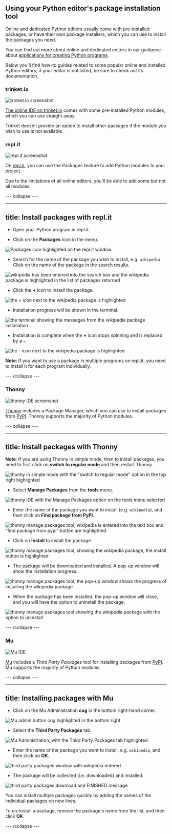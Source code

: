 ## Using your Python editor's package installation tool

Online and dedicated Python editors usually come with pre-installed packages, or have their own package installers, which you can use to install the packages you need.

You can find out more about online and dedicated editors in our guidance about [applications for creating Python programs](https://projects.raspberrypi.org/en/projects/python-install-options).

Below you'll find how-to guides related to some popular online and installed Python editors; if your editor is not listed, be sure to check out its documentation.

### trinket.io

![trinket.io screenshot](images/trinket.png)

[The online IDE on trinket.io](https://trinket.io/docs/python) comes with some pre-installed Python modules, which you can use straight away. 

Trinket doesn't provide an option to install other packages if the module you wish to use is not available.

### repl.it

![repl.it screenshot](images/replit.png)

On [repl.it](https://repl.it), you can use the Packages feature to add Python modules to your project.

Due to the limitations of all online editors, you'll be able to add some but not all modules.

--- collapse ---

---
title: Install packages with repl.it
---

+ Open your Python program in repl.it.

+ Click on the **Packages** icon in the menu.

![Packages icon highlighted on the repl.it window](images/replit_step1.png)

+ Search for the name of the package you wish to install, e.g. `wikipedia`. Click on the name of the package in the search results.

![wikipedia has been entered into the search box and the wikipedia package is highlighted in the list of packages returned](images/replit_step2.png)

+ Click the **+** icon to install the package.

![the + icon next to the wikipedia package is highlighted](images/replit_step3.png)

+ Installation progress will be shown in the terminal.

![the terminal showing the messages from the wikipedia package installation](images/replit_step4.png)

+ Installation is complete when the **+** icon stops spinning and is replaced by a **-**.

![the - icon next to the wikipedia package is highlighted](images/replit_step5.png)

**Note**: If you want to use a package in multiple programs on repl.it, you need to install it for each program individually.

--- /collapse ---

### Thonny

![thonny IDE screenshot](images/thonny.png)

[Thonny](https://thonny.org) includes a Package Manager, which you can use to install packages from [PyPI](https://pypi.org). Thonny supports the majority of Python modules. 

--- collapse ---

---
title: Install packages with Thonny
---

**Note**: If you are using Thonny in simple mode, then to install packages, you need to first click on **switch to regular mode** and then restart Thonny. 

![thonny in simple mode with the "switch to regular mode" option in the top right highlighted](images/thonny_simple_mode.png)

+ Select **Manage Packages** from the **tools** menu.

![thonny IDE with the Manage Packages option on the tools menu selected](images/thonny_step1.png)

+ Enter the name of the package you want to install (e.g. `wikipedia`), and then click on **Find package from PyPI**.

![thonny manage packages tool, wikipedia is entered into the text box and "find package from pypi" button are highlighted](images/thonny_step2.png)

+ Click on **Install** to install the package.

![thonny manage packages tool, showing the wikipedia package, the install button is highlighted](images/thonny_step3.png)

+ The package will be downloaded and installed. A pop-up window will show the installation progress.
 
![thonny manage packages tool, the pop-up window shows the progress of installing the wikipedia package](images/thonny_step4.png)

+ When the package has been installed, the pop-up window will close, and you will have the option to uninstall the package.

![thonny manage packages tool showing the wikipedia package with the option to uninstall](images/thonny_step5.png)

--- /collapse ---

### Mu

![Mu IDE](images/mu.png)

[Mu](https://codewith.mu/en/download) includes a *Third Party Packages* tool for installing packages from [PyPI](https://pypi.org). Mu supports the majority of Python modules. 

--- collapse ---

---
title: Installing packages with Mu
---

+ Click on the Mu Administration **cog** in the bottom right-hand corner.

![Mu admin button cog highlighted in the bottom right](images/mu_step1.png)

+ Select the **Third Party Packages** tab.

![Mu Administration, with the Third Party Packages tab highlighted](images/mu_step2.png)

+ Enter the name of the package you want to install, e.g. `wikipedia`, and then click on **OK**.

![third party packages window with wikipedia entered](images/mu_step3.png)

+ The package will be collected (i.e. downloaded) and installed.  

![third party packages download and FINISHED message](images/mu_step5.png)

You can install multiple packages quickly by adding the names of the individual packages on new lines.

To un-install a package, remove the package's name from the list, and then click **OK**.

--- /collapse ---
